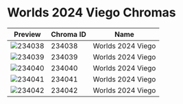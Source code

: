 # Worlds 2024 Viego Chromas

| Preview | Chroma ID | Name |
|---------|-----------|------|
| ![234038](https://raw.communitydragon.org/latest/plugins/rcp-be-lol-game-data/global/default/v1/champion-chroma-images/234/234038.png) | 234038 | Worlds 2024 Viego |
| ![234039](https://raw.communitydragon.org/latest/plugins/rcp-be-lol-game-data/global/default/v1/champion-chroma-images/234/234039.png) | 234039 | Worlds 2024 Viego |
| ![234040](https://raw.communitydragon.org/latest/plugins/rcp-be-lol-game-data/global/default/v1/champion-chroma-images/234/234040.png) | 234040 | Worlds 2024 Viego |
| ![234041](https://raw.communitydragon.org/latest/plugins/rcp-be-lol-game-data/global/default/v1/champion-chroma-images/234/234041.png) | 234041 | Worlds 2024 Viego |
| ![234042](https://raw.communitydragon.org/latest/plugins/rcp-be-lol-game-data/global/default/v1/champion-chroma-images/234/234042.png) | 234042 | Worlds 2024 Viego |